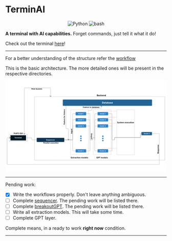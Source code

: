 # TerminAI

<p align="center">
  <img src="https://img.shields.io/badge/Code-Python-informational?style=flat&logo=python&color=blue" alt="Python" />
  <img src="https://img.shields.io/badge/Code-Bash-informational?style=flat&logo=Bash&color=yellow" alt="bash" />
</p>

**A terminal with AI capabilities.** Forget commands, just tell it what it do!

Check out the terminal [here](./terminal_gui/README.md)!

---

For a better understanding of the structure refer the [workflow](./idea/README.md)

This is the basic architecture. The more detailed ones will be present in the respective directories.

![Architecture](./idea/TerminAI.png)

---

Pending work:

- [x] Write the workflows properly. Don't leave anything ambiguous.
- [ ] Complete [sequencer](./Sequencer). The pending work will be listed there.
- [ ] Complete [breakoutGPT](./BreakoutGPT). The pending work will be listed there.
- [ ] Write all extraction models. This will take some time.
- [ ] Complete GPT layer. 

Complete means, in a ready to work **right now** condition.

---